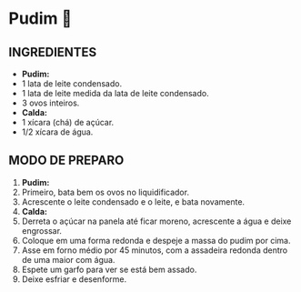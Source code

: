 # Pudim 🍮

## INGREDIENTES

- **Pudim:**
- 1 lata de leite condensado.
- 1 lata de leite medida da lata de leite condensado.
- 3 ovos inteiros.
- **Calda:**
- 1 xícara (chá) de açúcar.
- 1/2 xícara de água.

## MODO DE PREPARO

1. **Pudim:**
2. Primeiro, bata bem os ovos no liquidificador.
3. Acrescente o leite condensado e o leite, e bata novamente.
4. **Calda:**
5. Derreta o açúcar na panela até ficar moreno, acrescente a água e deixe engrossar.
6. Coloque em uma forma redonda e despeje a massa do pudim por cima.
7. Asse em forno médio por 45 minutos, com a assadeira redonda dentro de uma maior com água.
8. Espete um garfo para ver se está bem assado.
9. Deixe esfriar e desenforme.